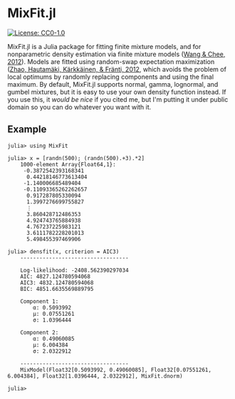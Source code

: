 # MixFit.jl

[![License: CC0-1.0](https://img.shields.io/badge/License-CC0%201.0-lightgrey.svg)](http://creativecommons.org/publicdomain/zero/1.0/)

MixFit.jl is a Julia package for fitting finite mixture models, and for nonparametric density estimation via finite mixture models ([Wang & Chee, 2012](https://doi.org/10.1177/1471082X1001200104)).  Models are fitted using random-swap expectation maximization ([Zhao, Hautamäki, Kärkkäinen, & Fränti, 2012](https://doi.org/10.1016/j.patrec.2012.06.017), which avoids the problem of local optimums by randomly replacing components and using the final maximum.  By default, MixFit.jl supports normal, gamma, lognormal, and gumbel mixtures, but it is easy to use your own density function instead.  If you use this, it *would be nice* if you cited me, but I'm putting it under public domain so you can do whatever you want with it.

## Example

```
julia> using MixFit

julia> x = [randn(500); (randn(500).+3).*2]
    1000-element Array{Float64,1}:
     -0.3872542393168341
      0.44218146773613404
     -1.140006685489404  
     -0.11093365262262657
      0.917287805330094  
      1.3997276699755827
      ⋮                  
      3.860428712486353  
      4.924743765884938  
      4.767237225983121  
      3.6111782228201013
      5.498455397469906  

julia> densfit(x, criterion = AIC3)
    ----------------------------------

    Log-likelihood: -2408.562390297034
    AIC: 4827.124780594068
    AIC3: 4832.124780594068
    BIC: 4851.6635569889795

    Component 1:
        α: 0.5093992
        μ: 0.07551261
        σ: 1.0396444

    Component 2:
        α: 0.49060085
        μ: 6.004384
        σ: 2.0322912

    ----------------------------------
    MixModel(Float32[0.5093992, 0.49060085], Float32[0.07551261, 6.004384], Float32[1.0396444, 2.0322912], MixFit.dnorm)

julia>
```
